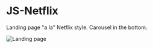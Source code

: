 # JS-Netflix

Landing page "a la" Netflix style.
Carousel in the bottom.

![Landing page](https://github.com/LuisTheDeveloper/JS-Netflix/tree/master/img/LandingPage.JPG)
